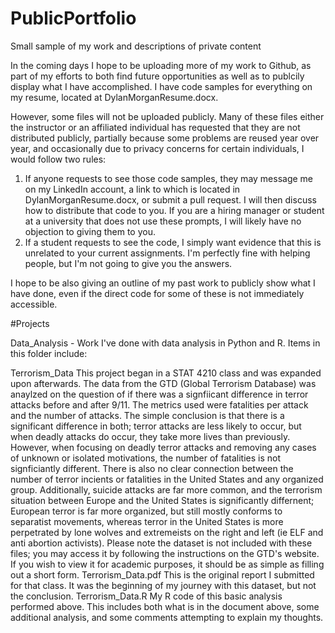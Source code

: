 # PublicPortfolio
Small sample of my work and descriptions of private content

In the coming days I hope to be uploading more of my work to Github, as part of my efforts to both find future opportunities as well as to publcily display what I have accomplished. I have code samples for everything on my resume, located at DylanMorganResume.docx.

However, some files will not be uploaded publicly. Many of these files either the instructor or an affiliated individual has requested that they are not distributed publicly, partially because some problems are reused year over year, and occasionally due to privacy concerns for certain individuals, I would follow two rules:

1. If anyone requests to see those code samples, they may message me on my LinkedIn account, a link to which is located in DylanMorganResume.docx, or submit a pull request. I will then discuss how to distribute that code to you. If you are a hiring manager or student at a university that does not use these prompts, I will likely have no objection to giving them to you.
2. If a student requests to see the code, I simply want evidence that this is unrelated to your current assignments. I'm perfectly fine with helping people, but I'm not going to give you the answers.

I hope to be also giving an outline of my past work to publicly show what I have done, even if the direct code for some of these is not immediately accessible.


#Projects

Data_Analysis - Work I've done with data analysis in Python and R. Items in this folder include:

Terrorism_Data
	This project began in a STAT 4210 class and was expanded upon afterwards. The data from the GTD (Global Terrorism Database) was anaylzed on the question of if there was a signfiicant difference in terror attacks before and after 9/11. The metrics used were fatalities per attack and the number of attacks. The simple conclusion is that there is a significant difference in both; terror attacks are less likely to occur, but when deadly attacks do occur, they take more lives than previously. However, when focusing on deadly terror attacks and removing any cases of unknown or isolated motivations, the number of fatalities is not signficiantly different. There is also no clear connection between the number of terror incients or fatalities in the United States and any organized group. Additionally, suicide attacks are far more common, and the terrorism situation between Europe and the United States is significantly differnent; European terror is far more organized, but still mostly conforms to separatist movements, whereas terror in the United States is more perpetrated by lone wolves and extremeists on the right and left (ie ELF and anti abortion activists).
Please note the dataset is not included with these files; you may access it by following the instructions on the GTD's website. If you wish to view it for academic purposes, it should be as simple as filling out a short form.
Terrorism_Data.pdf
	This is the original report I submitted for that class. It was the beginning of my journey with this dataset, but not the conclusion.
Terrorism_Data.R
	My R code of this basic analysis performed above. This includes both what is in the document above, some additional analysis, and some comments attempting to explain my thoughts.